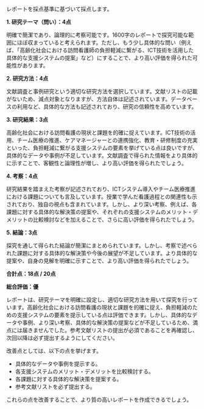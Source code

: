 レポートを採点基準に基づいて採点します。

**1. 研究テーマ（問い）：4点**

明確で簡潔であり、論理的に考察可能です。1600字のレポートで探究可能な範囲にほぼ収まっていると考えられます。ただし、もう少し具体的な問い（例えば、「高齢化社会における訪問看護師の負担軽減に繋がる、ICT技術を活用した具体的な支援システムの提案」など）にすることで、より高い評価を得られた可能性があります。

**2. 研究方法：4点**

文献調査と事例研究という適切な研究方法を選択しています。文献リストの記載がないため、減点対象となりますが、方法自体は記述されています。データベースの利用など、具体的な方法も記述されており、研究の信頼性を高めています。

**3. 研究結果：3点**

高齢化社会における訪問看護の現状と課題を的確に捉えています。ICT技術の活用、チーム医療の推進、ケアマネージャーとの連携強化、教育・研修制度の充実といった、負担軽減に繋がる支援システムの要素を挙げている点は良いですが、具体的なデータや事例が不足しています。文献調査で得られた情報をより具体的に示すことで、客観性と論理性が増し、より高い評価を得られたでしょう。

**4. 考察：4点**

研究結果を踏まえた考察が記述されており、ICTシステム導入やチーム医療推進における課題についても言及しています。授業で学んだ看護過程との関連性も示されており、独自の視点も含まれています。しかし、より深い考察、例えば、各課題に対する具体的な解決策の提案や、それぞれの支援システムのメリット・デメリットの比較検討などを加えることで、さらに高い評価を得られたでしょう。

**5. 結論：3点**

探究を通して得られた結論が簡潔にまとめられています。しかし、考察で述べられた課題に対する具体的な解決策や今後の展望が不足しています。より具体的な提案や、自身の見解を明確に示すことで、より高い評価を得られたでしょう。


**合計点：18点 / 20点**

**総合評価：優**

レポートは、研究テーマを明確に設定し、適切な研究方法を用いて探究を行っています。高齢化社会における訪問看護の現状と課題を的確に捉え、負担軽減のための支援システムの要素を提示している点は評価できます。しかし、具体的なデータや事例、より深い考察、具体的な解決策の提案などが不足しているため、満点には届きませんでした。参考文献リストの提出が必須であることを再確認し、次回以降は必ず提出するようにしてください。


改善点としては、以下の点を挙げます。

* 具体的なデータや事例を提示する。
* 各支援システムのメリット・デメリットを比較検討する。
* 各課題に対する具体的な解決策を提案する。
* 参考文献リストを必ず提出する。


これらの点を改善することで、より質の高いレポートを作成できるでしょう。
